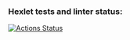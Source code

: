 ### Hexlet tests and linter status:
[![Actions Status](https://github.com/Shturman13/java-project-99/actions/workflows/hexlet-check.yml/badge.svg)](https://github.com/Shturman13/java-project-99/actions)